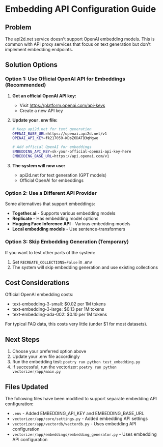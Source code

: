 # Embedding API Configuration Guide

## Problem
The api2d.net service doesn't support OpenAI embedding models. This is common with API proxy services that focus on text generation but don't implement embedding endpoints.

## Solution Options

### Option 1: Use Official OpenAI API for Embeddings (Recommended)

1. **Get an official OpenAI API key:**
   - Visit https://platform.openai.com/api-keys
   - Create a new API key

2. **Update your .env file:**
   ```bash
   # Keep api2d.net for text generation
   OPENAI_BASE_URL=https://openai.api2d.net/v1
   OPENAI_API_KEY=fk217050-KDsZ6DATB3qMgwe

   # Add official OpenAI for embeddings
   EMBEDDING_API_KEY=sk-your-official-openai-api-key-here
   EMBEDDING_BASE_URL=https://api.openai.com/v1
   ```

3. **The system will now use:**
   - api2d.net for text generation (GPT models)
   - Official OpenAI for embeddings

### Option 2: Use a Different API Provider

Some alternatives that support embeddings:
- **Together.ai** - Supports various embedding models
- **Replicate** - Has embedding model options  
- **Hugging Face Inference API** - Various embedding models
- **Local embedding models** - Use sentence-transformers

### Option 3: Skip Embedding Generation (Temporary)

If you want to test other parts of the system:

1. Set `RECREATE_COLLECTIONS=False` in .env
2. The system will skip embedding generation and use existing collections

## Cost Considerations

Official OpenAI embedding costs:
- text-embedding-3-small: $0.02 per 1M tokens
- text-embedding-3-large: $0.13 per 1M tokens  
- text-embedding-ada-002: $0.10 per 1M tokens

For typical FAQ data, this costs very little (under $1 for most datasets).

## Next Steps

1. Choose your preferred option above
2. Update your .env file accordingly
3. Run the embedding test: `poetry run python test_embedding.py`
4. If successful, run the vectorizer: `poetry run python vectorizer/app/main.py`

## Files Updated

The following files have been modified to support separate embedding API configuration:
- `.env` - Added EMBEDDING_API_KEY and EMBEDDING_BASE_URL
- `vectorizer/app/core/settings.py` - Added embedding API settings
- `vectorizer/app/vectordb/vectordb.py` - Uses embedding API configuration
- `vectorizer/app/embeddings/embedding_generator.py` - Uses embedding API configuration